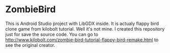 # ZombieBird
This is Android Studio project with LibGDX inside. It is actualy flappy bird clone game from kilobolt tutorial. Well it's not mine. I created this repository just for save the source code. You can go to http://www.kilobolt.com/zombie-bird-tutorial-flappy-bird-remake.html to see the original creator.
